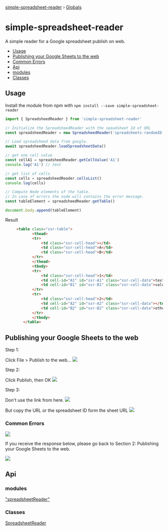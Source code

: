 [simple-spreadsheet-reader](index.md) › [Globals](globals.md)

# simple-spreadsheet-reader

A simple reader for a Google spreadsheet publish on web.

* [Usage](index.md#usage)
* [Publishing your Google Sheets to the web](index.md#publishing-your-Google-Sheets-to-the-web)
* [Common Errors](index.md#common-errord)
* [Api](index.md#api)
* [modules](index.md#modules)
* [Classes](index.md#classes)


## Usage

Install the module from npm with `npm install --save simple-spreadsheet-reader`

```typescript
import { SpreadsheedReader } from 'simple-spreadsheet-reader'

// Initialize the SpreadsheedReader with the speadsheet Id of URL
const spreadsheedReader = new SpreadsheedReader('spreadsheets-randomID')

// Load spreadsheed data from google.
await spreadsheedReader.loadSpreadsheetData()

// get one cell value
const cellA1 = spreadsheedReader.getCellValue('A1')
console.log('A1') // text

// get list of cells
const cells = spreadsheedReader.cellsList()
console.log(cells) 

// Compute Node elements of the table.
// In case of errors the node will contains the error message.
const tableElement = spreadsheedReader.getTable()

document.body.append(tableElement)
```
Result
```html
	 <table class="ssr-table">
			<thead>
			<tr>
				<td class="ssr-cell-head"></td>
				<td class="ssr-cell-head">A</td>
				<td class="ssr-cell-head">B</td>
			</tr>
			</thead>
			<tbody>
			<tr>
				<td class="ssr-cell-head">1</td>
				<td cell-id="A1" id="ssr-A1" class="ssr-cell-data">text</td>
				<td cell-id="B1" id="ssr-B1" class="ssr-cell-data">value</td>
			</tr>
			<tr>
				<td class="ssr-cell-head">2</td>
				<td cell-id="A2" id="ssr-A2" class="ssr-cell-data"></td>
				<td cell-id="B2" id="ssr-B2" class="ssr-cell-data">other</td>
			</tr>
			</tbody>
		</table>
```

## Publishing your Google Sheets to the web

Step 1:

Click File > Publish to the web…
![](doc-data/publish-spreadsheet.png)

Step 2:

Click Publish, then OK
![](doc-data/publish.png)

Step 3:

Don't use the link from here.
![](doc-data/publish-confirmation.png)

But copy the URL or the spreadsheet ID form the sheet URL
![](doc-data/spreadsheet-id.png)

### Common Errors

![](doc-data/error-1.png)

If you receive the response below, please go back to Section 2: Publishing your Google Sheets to the web.

![](doc-data/error-2.png)

## Api

### modules

["spreadsheetReader"](_spreadsheetreader_.md)

### Classes

[SpreadsheetReader](_spreadsheetreader_.spreadsheetreader.md)
